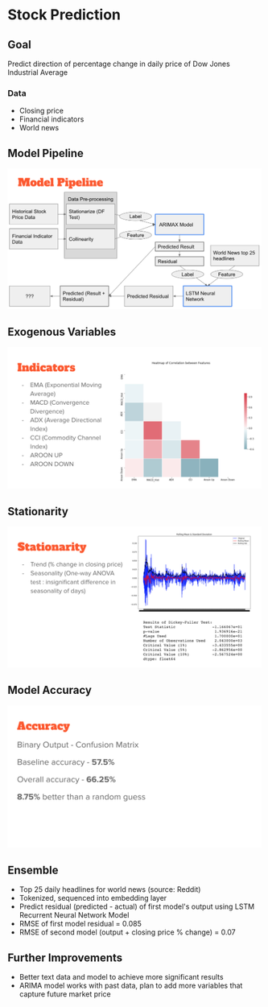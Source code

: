 # Stock Prediction

## Goal
Predict direction of percentage change in daily price of Dow Jones Industrial Average

### Data
- Closing price
- Financial indicators
- World news

## Model Pipeline
![header](Pipeline.png)

## Exogenous Variables

![header](Indicators.png)

## Stationarity

![header](Stationarity.png)

## Model Accuracy

![header](Accuracy.png)

## Ensemble

- Top 25 daily headlines for world news (source: Reddit)
- Tokenized, sequenced into embedding layer
- Predict residual (predicted - actual) of first model's output using LSTM Recurrent Neural Network Model
- RMSE of first model residual = 0.085
- RMSE of second model (output + closing price % change) = 0.07

## Further Improvements
- Better text data and model to achieve more significant results
- ARIMA model works with past data, plan to add more variables that capture future market price
